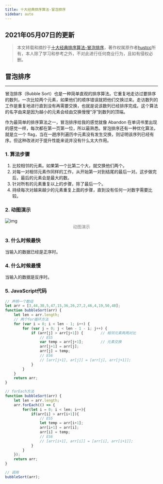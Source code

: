 ```yaml
---
title: 十大经典排序算法-冒泡排序
sidebar: auto
---
```

<style>
    .go-to-top {
        display: block !important;
    }
</style>

## 2021年05月07日的更新
>本文转载和摘抄于[十大经典排序算法-冒泡排序](https://sort.hust.cc/1.bubblesort)，著作权属原作者[hustcc](https://github.com/hustcc)所有，本人除了学习和参考之外，不对此进行任何商业行为，且如有侵权必删。

## 冒泡排序
---

冒泡排序（Bubble Sort）也是一种简单直观的排序算法。它重复地走访过要排序的数列，一次比较两个元素，如果他们的顺序错误就把他们交换过来。走访数列的工作是重复地进行直到没有再需要交换，也就是说该数列已经排序完成。这个算法的名字由来是因为越小的元素会经由交换慢慢“浮”到数列的顶端。  

作为最简单的排序算法之一，冒泡排序给我的感觉就像 Abandon 在单词书里出现的感觉一样，每次都在第一页第一位，所以最熟悉。冒泡排序还有一种优化算法，就是立一个 flag，当在一趟序列遍历中元素没有发生交换，则证明该序列已经有序。但这种改进对于提升性能来说并没有什么太大作用。  

### 1. 算法步骤
1. 比较相邻的元素。如果第一个比第二个大，就交换他们两个。
2. 对每一对相邻元素作同样的工作，从开始第一对到结尾的最后一对。这步做完后，最后的元素会是最大的数。
3. 针对所有的元素重复以上的步骤，除了最后一个。
4. 持续每次对越来越少的元素重复上面的步骤，直到没有任何一对数字需要比较。

### 2. 动图演示
<img class="custom" :src="$withBase('/assets/img/bubbleSort/bubbleSort.gif')" alt="img" style="margin:0 auto; display:block;">
<div style="color: gray; margin: 0px auto; text-align: center;">动图演示</div>

### 3. 什么时候最快
当输入的数据已经是正序时。

### 4. 什么时候最慢
当输入的数据是反序时。

### 5. JavaScript代码
```JavaScript
// 声明一个数组
let arr = [3,44,38,5,47,15,36,26,27,2,46,4,19,50,48];
function bubbleSort(arr) {
    let len = arr.length;
    // 两个for循环方法
    for (var i = 0; i < len - 1; i++) {
        for (var j = 0; j < len - 1 - i; j++) {
            if (arr[j] > arr[j+1]) {        // 相邻元素两两对比
                // ES5
                var temp = arr[j+1];        // 元素交换
                arr[j+1] = arr[j];
                arr[j] = temp;
                // ES6
                // [arr[j+1], ar[j]] = [arr[j], arr[j+1]];
            }
        }
    }
    return arr;
}

// forEach方法
function bubbleSort(arr) {
    let len = arr.length;
    arr.forEach(() => {
        for(let i = 0; i < len; i++){
            if(arr[i] > arr[i+1]){
                // ES5
                let temp = arr[i+1];
                arr[i+1] = arr[i];
                arr[i] = temp;
                // ES6
                // [arr[i+1], arr[i]] = [arr[i], arr[i+1]];
            }
        }
    });
    return arr;
}

// 调用
bubbleSort(arr);
```